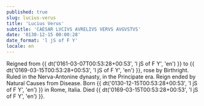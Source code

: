 ```yaml
---
published: true
slug: lucius-verus
title: 'Lucius Verus'
subtitle: 'CAESAR LVCIVS AVRELIVS VERVS AVGVSTVS'
date: '0130-12-15 00:00:28'
date_format: 'l jS of F Y'
locale: en
---
```


Reigned from {{ dt('0161-03-07T00:53:28+00:53', 'l jS of F Y', 'en') }} to {{ dt('0169-03-15T00:53:28+00:53', 'l jS of F Y', 'en') }}, rose by Birthright. Ruled in the Nerva-Antonine dynasty, in the Principate era. Reign ended by Natural Causes from Disease. Born {{ dt('0130-12-15T00:53:28+00:53', 'l jS of F Y', 'en') }} in Rome, Italia. Died {{ dt('0169-03-15T00:53:28+00:53', 'l jS of F Y', 'en') }}.
